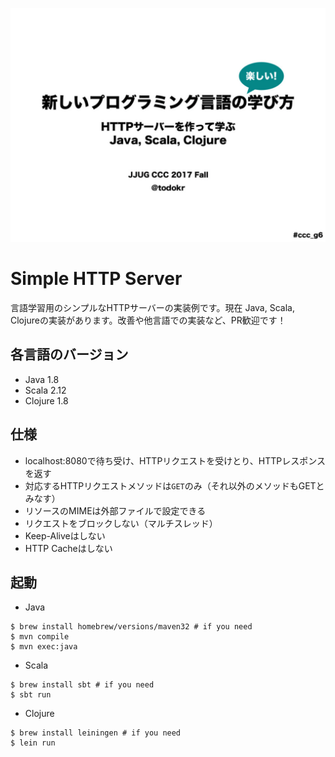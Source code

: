 
[![スライド](slide.png)](https://speakerdeck.com/todokr/xin-siihurokuraminkuyan-yu-falsexue-hifang-httpsahawozuo-tutexue-hu-java-scala-clojure)

# Simple HTTP Server
言語学習用のシンプルなHTTPサーバーの実装例です。現在 Java, Scala, Clojureの実装があります。改善や他言語での実装など、PR歓迎です！

## 各言語のバージョン
- Java 1.8
- Scala 2.12
- Clojure 1.8

## 仕様
- localhost:8080で待ち受け、HTTPリクエストを受けとり、HTTPレスポンスを返す
- 対応するHTTPリクエストメソッドは`GET`のみ（それ以外のメソッドもGETとみなす）
- リソースのMIMEは外部ファイルで設定できる
- リクエストをブロックしない（マルチスレッド）
- Keep-Aliveはしない
- HTTP Cacheはしない

## 起動

- Java  
```
$ brew install homebrew/versions/maven32 # if you need
$ mvn compile
$ mvn exec:java
```

- Scala
```
$ brew install sbt # if you need
$ sbt run
```

- Clojure
```
$ brew install leiningen # if you need
$ lein run
```
